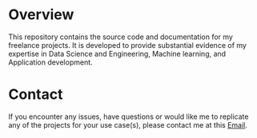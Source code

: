 # Overview
This repository contains the source code and documentation for my freelance projects. It is developed to provide substantial evidence of my expertise in Data Science and Engineering, Machine learning, and Application development.

# Contact
If you encounter any issues, have questions or would like me to replicate any of the projects for your use case(s), please contact me at this [Email](lekewhite@gmail.com).